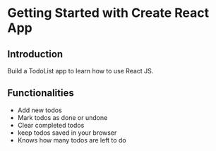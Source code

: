 # Getting Started with Create React App

## Introduction

Build a TodoList app to learn how to use React JS.

## Functionalities

- Add new todos
- Mark todos as done or undone
- Clear completed todos
- keep todos saved in your browser
- Knows how many todos are left to do
